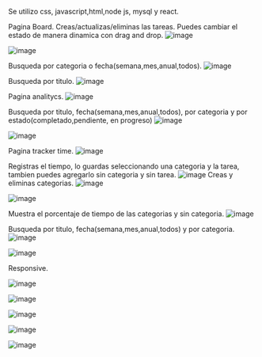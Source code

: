 Se utilizo css, javascript,html,node js, mysql y react.


Pagina Board.
Creas/actualizas/eliminas las tareas. Puedes cambiar el estado de manera dinamica con drag and drop.
![image](https://github.com/user-attachments/assets/34a12d6f-7a55-4a91-8a45-342c12529e97)

![image](https://github.com/user-attachments/assets/2e58d6f1-cddd-422d-a33c-1274eaf6b1d3)

Busqueda por categoria o fecha(semana,mes,anual,todos).
![image](https://github.com/user-attachments/assets/89dbbf2c-ddda-4157-8a7a-6d0d3d40240f)

Busqueda por titulo.
![image](https://github.com/user-attachments/assets/a548d87a-a160-417a-bc68-041f7fe11428)

Pagina analitycs.
![image](https://github.com/user-attachments/assets/550d70c5-436a-4d48-ae54-3f9437e3b4b7)

Busqueda por titulo, fecha(semana,mes,anual,todos), por categoria y por estado(completado,pendiente, en progreso)
![image](https://github.com/user-attachments/assets/002d456a-0b94-4629-8b2f-37c656109729)

![image](https://github.com/user-attachments/assets/47dea762-4e7c-4a14-94cb-56d4ac8ed4c2)

Pagina tracker time.
![image](https://github.com/user-attachments/assets/16601ba0-ab78-45ab-b2ad-2a7130d9d784)

Registras el tiempo, lo guardas seleccionando una categoria y la tarea, tambien puedes agregarlo sin categoria y sin tarea.
![image](https://github.com/user-attachments/assets/445b1c2c-dcb8-47c0-ae6e-ac1b9eb7df5c)
Creas y eliminas categorias.
![image](https://github.com/user-attachments/assets/920c30e2-0a26-4988-8fc1-245755bca761)

![image](https://github.com/user-attachments/assets/30d27d6c-718b-4499-bdab-6218e7641c57)

Muestra el porcentaje de tiempo de las categorias y sin categoria.
![image](https://github.com/user-attachments/assets/96181690-752b-40bf-850e-2ad31f6e9e86)

Busqueda por titulo, fecha(semana,mes,anual,todos) y por categoria.
![image](https://github.com/user-attachments/assets/ec0f35fe-1234-444e-9607-48661b2b7feb)

![image](https://github.com/user-attachments/assets/cf58ab61-b25f-4bc9-b2c7-8cacd0ae6add)

Responsive.

![image](https://github.com/user-attachments/assets/76b9c881-8b33-4c02-93a2-04c6d3f9f651)

![image](https://github.com/user-attachments/assets/8eec756a-47c6-475d-9ec3-40b6e9e844e8)

![image](https://github.com/user-attachments/assets/147c6f64-e0bd-4cc7-b647-bfe99913998f)


![image](https://github.com/user-attachments/assets/b93ad5f5-c954-424e-bb6c-12325d70f9ec)

![image](https://github.com/user-attachments/assets/667627e1-4918-40b0-9824-3f2f75d0f93e)






